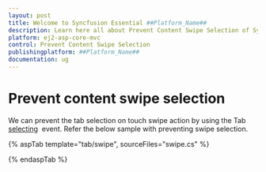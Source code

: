 ```yaml
---
layout: post
title: Welcome to Syncfusion Essential ##Platform_Name##
description: Learn here all about Prevent Content Swipe Selection of Syncfusion Essential ##Platform_Name## widgets based on HTML5 and jQuery.
platform: ej2-asp-core-mvc
control: Prevent Content Swipe Selection
publishingplatform: ##Platform_Name##
documentation: ug
---
```



# Prevent content swipe selection

We can prevent the tab selection on touch swipe action by using the Tab [selecting](https://help.syncfusion.com/cr/cref_files/aspnetcore-js2/aspnetcore/Syncfusion.EJ2~Syncfusion.EJ2.Navigations.Tab~Selecting.html) &nbsp;event. Refer the below sample with preventing swipe selection.

{% aspTab template="tab/swipe", sourceFiles="swipe.cs" %}

{% endaspTab %}